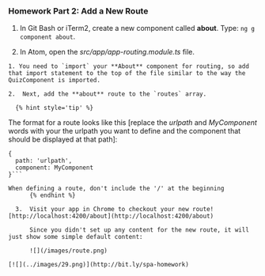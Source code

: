 ### Homework Part 2: Add a New Route

  1. In Git Bash or iTerm2, create a new component called **about**. Type: `ng g component about`.

  2. In Atom, open the _src/app/app-routing.module.ts_ file.

    1. You need to `import` your **About** component for routing, so add that import statement to the top of the file similar to the way the QuizComponent is imported.

    2.  Next, add the **about** route to the `routes` array.

      {% hint style='tip' %}
The format for a route looks like this [replace the _urlpath_ and _MyComponent_ words with your the urlpath you want to define and the component that should be displayed at that path]:

```
{
  path: 'urlpath',
  component: MyComponent
}```

When defining a route, don't include the '/' at the beginning
      {% endhint %}

  3.  Visit your app in Chrome to checkout your new route!  [http://localhost:4200/about](http://localhost:4200/about)
  
      Since you didn't set up any content for the new route, it will just show some simple default content:
      
      ![](/images/route.png)

[![](../images/29.png)](http://bit.ly/spa-homework)
